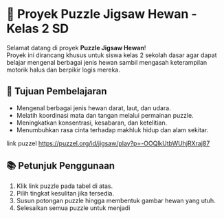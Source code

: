 
# 🧩 Proyek Puzzle Jigsaw Hewan - Kelas 2 SD


Selamat datang di proyek **Puzzle Jigsaw Hewan**!  
Proyek ini dirancang khusus untuk siswa kelas 2 sekolah dasar agar dapat belajar mengenal berbagai jenis hewan sambil mengasah keterampilan motorik halus dan berpikir logis mereka.



## 🎯 Tujuan Pembelajaran

- Mengenal berbagai jenis hewan darat, laut, dan udara.
- Melatih koordinasi mata dan tangan melalui permainan puzzle.
- Meningkatkan konsentrasi, kesabaran, dan ketelitian.
- Menumbuhkan rasa cinta terhadap makhluk hidup dan alam sekitar.

link puzzel
https://puzzel.org/id/jigsaw/play?p=-OOQlkUtbWUhjRXraj87

## 📚 Petunjuk Penggunaan

1. Klik link puzzle pada tabel di atas.
2. Pilih tingkat kesulitan jika tersedia.
3. Susun potongan puzzle hingga membentuk gambar hewan yang utuh.
4. Selesaikan semua puzzle untuk menjadi


